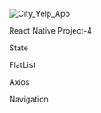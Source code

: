 ![City_Yelp_App](https://user-images.githubusercontent.com/67829382/101468859-05f6dd00-3955-11eb-9804-5388772d281e.gif)

React Native Project-4

State

FlatList

Axios

Navigation
